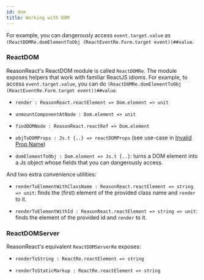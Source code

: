 ```yaml
---
id: dom
title: Working with DOM
---
```

For example, you can dangerously access `event.target.value` as `(ReactDOMRe.domElementToObj (ReactEventRe.Form.target event))##value`.

### ReactDOM

ReasonReact's ReactDOM module is called `ReactDOMRe`. The module exposes helpers that work with familiar ReactJS idioms. For example, to access `event.target.value`, you can do `(ReactDOMRe.domElementToObj (ReactEventRe.Form.target event))##value`.

- `render : ReasonReact.reactElement => Dom.element => unit`

- `unmountComponentAtNode : Dom.element => unit`

- `findDOMNode : ReasonReact.reactRef => Dom.element`

- `objToDOMProps : Js.t {..} => reactDOMProps` (see use-case in [Invalid Prop Name](convert.md#invalid-prop-name))

- `domElementToObj : Dom.element => Js.t {..}`: turns a DOM element into a Js object whose fields that you can dangerously access.

And two extra convenience utilities:

- `renderToElementWithClassName : ReasonReact.reactElement => string => unit`: finds the (first) element of the provided class name and `render` to it.

- `renderToElementWithId : ReasonReact.reactElement => string => unit`: finds the element of the provided id and `render` to it.

### ReactDOMServer

ReasonReact's equivalent `ReactDOMServerRe` exposes:

- `renderToString : ReactRe.reactElement => string`

- `renderToStaticMarkup : ReactRe.reactElement => string`
